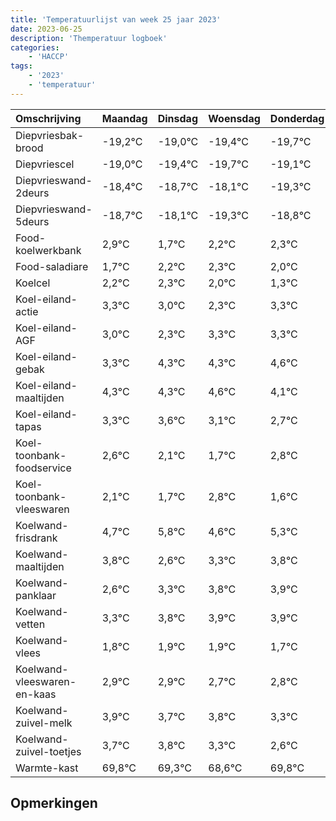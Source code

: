 ```yaml
---
title: 'Temperatuurlijst van week 25 jaar 2023'
date: 2023-06-25
description: 'Themperatuur logboek'
categories:
    - 'HACCP'
tags:
    - '2023'
    - 'temperatuur'
---
```

|Omschrijving|Maandag|Dinsdag|Woensdag|Donderdag|Vrijdag|Zaterdag|Zondag|
|:---|:---|:---|:---|:---|:---|:---|:---|
|Diepvriesbak-brood|-19,2°C|-19,0°C|-19,4°C|-19,7°C|-19,1°C|-20,3°C|-19,8°C|
|Diepvriescel|-19,0°C|-19,4°C|-19,7°C|-19,1°C|-20,3°C|-19,8°C|-19,7°C|
|Diepvrieswand-2deurs|-18,4°C|-18,7°C|-18,1°C|-19,3°C|-18,8°C|-18,7°C|-19,0°C|
|Diepvrieswand-5deurs|-18,7°C|-18,1°C|-19,3°C|-18,8°C|-18,7°C|-19,0°C|-19,7°C|
|Food-koelwerkbank|2,9°C|1,7°C|2,2°C|2,3°C|2,0°C|1,3°C|2,3°C|
|Food-saladiare|1,7°C|2,2°C|2,3°C|2,0°C|1,3°C|2,3°C|2,3°C|
|Koelcel|2,2°C|2,3°C|2,0°C|1,3°C|2,3°C|2,3°C|2,6°C|
|Koel-eiland-actie|3,3°C|3,0°C|2,3°C|3,3°C|3,3°C|3,6°C|3,1°C|
|Koel-eiland-AGF|3,0°C|2,3°C|3,3°C|3,3°C|3,6°C|3,1°C|2,7°C|
|Koel-eiland-gebak|3,3°C|4,3°C|4,3°C|4,6°C|4,1°C|3,7°C|4,8°C|
|Koel-eiland-maaltijden|4,3°C|4,3°C|4,6°C|4,1°C|3,7°C|4,8°C|3,6°C|
|Koel-eiland-tapas|3,3°C|3,6°C|3,1°C|2,7°C|3,8°C|2,6°C|3,3°C|
|Koel-toonbank-foodservice|2,6°C|2,1°C|1,7°C|2,8°C|1,6°C|2,3°C|2,8°C|
|Koel-toonbank-vleeswaren|2,1°C|1,7°C|2,8°C|1,6°C|2,3°C|2,8°C|2,9°C|
|Koelwand-frisdrank|4,7°C|5,8°C|4,6°C|5,3°C|5,8°C|5,9°C|5,9°C|
|Koelwand-maaltijden|3,8°C|2,6°C|3,3°C|3,8°C|3,9°C|3,9°C|3,7°C|
|Koelwand-panklaar|2,6°C|3,3°C|3,8°C|3,9°C|3,9°C|3,7°C|3,8°C|
|Koelwand-vetten|3,3°C|3,8°C|3,9°C|3,9°C|3,7°C|3,8°C|3,3°C|
|Koelwand-vlees|1,8°C|1,9°C|1,9°C|1,7°C|1,8°C|1,3°C|0,6°C|
|Koelwand-vleeswaren-en-kaas|2,9°C|2,9°C|2,7°C|2,8°C|2,3°C|1,6°C|2,8°C|
|Koelwand-zuivel-melk|3,9°C|3,7°C|3,8°C|3,3°C|2,6°C|3,8°C|2,7°C|
|Koelwand-zuivel-toetjes|3,7°C|3,8°C|3,3°C|2,6°C|3,8°C|2,7°C|3,5°C|
|Warmte-kast|69,8°C|69,3°C|68,6°C|69,8°C|68,7°C|69,5°C|69,1°C|

## Opmerkingen


